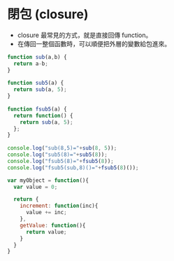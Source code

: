 # 閉包 (closure)

* closure 最常見的方式，就是直接回傳 function。
* 在傳回一整個函數時，可以順便把外層的變數給包進來。

```js
function sub(a,b) {         
  return a-b;
}
 
function sub5(a) {
  return sub(a, 5);
}
 
function fsub5(a) {
  return function() {
    return sub(a, 5);
  };
}
 
console.log("sub(8,5)="+sub(8, 5));
console.log("sub5(8)="+sub5(8));
console.log("fsub5(8)="+fsub5(8));
console.log("fsub5(sub,8)()="+fsub5(8)());
```

<!--Closure 不當的使用時，有可能會造成記憶體洩漏，主要是因為被參考的變數無法被垃圾收集機制處理，造成佔用的資源無法釋放，所以使用上必須考慮清楚-->

```js
var myObject = function(){
  var value = 0;

  return {
    increment: function(inc){
      value += inc;
    },
    getValue: function(){
      return value;
    }
  }
}

```